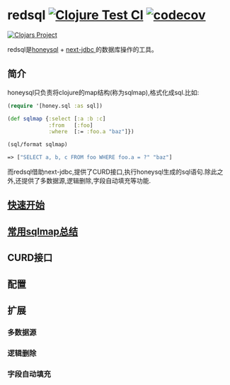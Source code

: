 # redsql [![Clojure Test CI](https://github.com/ZZGit/redsql/actions/workflows/test.yml/badge.svg)](https://github.com/ZZGit/redsql/actions/workflows/test.yml) [![codecov](https://codecov.io/gh/ZZGit/redsql/branch/main/graph/badge.svg?token=9LU5MCSHCX)](https://codecov.io/gh/ZZGit/redsql)

[![Clojars Project](https://img.shields.io/clojars/v/org.clojars.redcreation/redsql.svg)](https://clojars.org/org.clojars.redcreation/redsql)

redsql是[honeysql](https://github.com/seancorfield/honeysql) + [next-jdbc
](https://github.com/seancorfield/next-jdbc)的数据库操作的工具。

## 简介

honeysql只负责将clojure的map结构(称为sqlmap),格式化成sql.比如:
```clojure
(require '[honey.sql :as sql])

(def sqlmap {:select [:a :b :c]
             :from   [:foo]
             :where  [:= :foo.a "baz"]})

(sql/format sqlmap)

=> ["SELECT a, b, c FROM foo WHERE foo.a = ?" "baz"]
```

而redsql借助next-jdbc,提供了CURD接口,执行honeysql生成的sql语句.除此之外,还提供了多数据源,逻辑删除,字段自动填充等功能.

## [快速开始](./doc/getting-started.md)

## [常用sqlmap总结](./doc/sqlmap-summary.md)

## CURD接口

## 配置

## 扩展

### 多数据源

### 逻辑删除

### 字段自动填充
